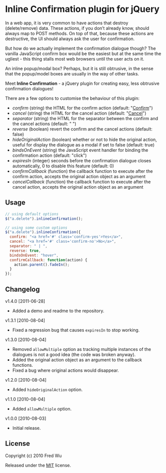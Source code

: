 # Inline Confirmation plugin for jQuery

In a web app, it is very common to have actions that destroy (delete/remove) data. These actions, if you don’t already know, should always map to POST methods. On top of that, because these actions are destructive, the UI should always ask the user for confirmation.

But how do we actually implement the confirmation dialogue though? The vanilla JavaScript confirm box would be the easiest but at the same time the ugliest - this thing stalls most web browsers until the user acts on it.

An inline popup/modal box? Perhaps, but it is still obtrusive, in the sense that the popup/model boxes are usually in the way of other tasks.

Meet __Inline Confirmation__ - a jQuery plugin for creating easy, less obtrusive confirmation dialogues!

There are a few options to customise the behaviour of this plugin:

- _confirm_            (string)    the HTML for the confirm action (default: "<a href='#'>Confirm</a>")
- _cancel_             (string)    the HTML for the cancel action (default: "<a href='#'>Cancel</a>")
- _separator_          (string)    the HTML for the separator between the confirm and the cancel actions (default: " ")
- _reverse_            (boolean)   revert the confirm and the cancel actions (default: false)
- _hideOriginalAction_ (boolean)   whether or not to hide the original action, useful for display the dialogue as a modal if set to false (default: true)
- _bindsOnEvent_       (string)    the JavaScript event handler for binding the confirmation action (default: "click")
- _expiresIn_          (integer)   seconds before the confirmation dialogue closes automatically, 0 to disable this feature (default: 0)
- _confirmCallback_    (function)  the callback function to execute after the confirm action, accepts the original action object as an argument
- _cancelCallback_     (function)  the callback function to execute after the cancel action, accepts the original action object as an argument


## Usage

``` js
// using default options
$("a.delete").inlineConfirmation();

// using some custom options
$("a.delete").inlineConfirmation({
  confirm: "<a href='#' class='confirm-yes'>Yes</a>",
  cancel: "<a href='#' class='confirm-no'>No</a>",
  separator: " | ",
  reverse: true,
  bindsOnEvent: "hover",
  confirmCallback: function(action) {
    action.parent().fadeIn();
  }
});
```

## Changelog

v1.4.0 [2011-06-28]

- Added a demo and readme to the repository.

v1.3.1 [2010-08-04]

- Fixed a regression bug that causes `expiresIn` to stop working.

v1.3.0 [2010-08-04]

- Removed `allowMultiple` option as tracking multiple instances of the dialogues is not a good idea (the code was broken anyway).
- Added the original action object as an argument to the callback functions.
- Fixed a bug where original actions would disappear.

v1.2.0 [2010-08-04]

- Added `hideOriginalAction` option.

v1.1.0 [2010-08-04]

- Added `allowMultiple` option.

v1.0.0 [2010-08-03]

- Initial release.

## License

Copyright (c) 2010 Fred Wu

Released under the [MIT](http://www.opensource.org/licenses/mit-license.php) license.
